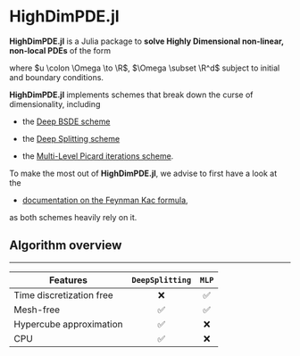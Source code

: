 
# HighDimPDE.jl


**HighDimPDE.jl** is a Julia package to **solve Highly Dimensional non-linear, non-local PDEs** of the form

where $u \colon \Omega \to \R$, $\Omega \subset \R^d$
subject to initial and boundary conditions.


**HighDimPDE.jl** implements schemes that break down the curse of dimensionality, including

* the [Deep BSDE scheme]()

* the [Deep Splitting scheme]()

* the [Multi-Level Picard iterations scheme]().

To make the most out of **HighDimPDE.jl**, we advise to first have a look at the 

* [documentation on the Feynman Kac formula](),

as both schemes heavily rely on it.

## Algorithm overview

----------------------------------------------
Features  |    `DeepSplitting`   | `MLP`     |
----------|:----------------------:|:------------:
Time discretization free|   ❌ |         ✅ |
Mesh-free       | ✅ |                   ✅ |
Hypercube approximation| ✅   |          ❌ |
CPU             | ✅ |                   ❌ |
